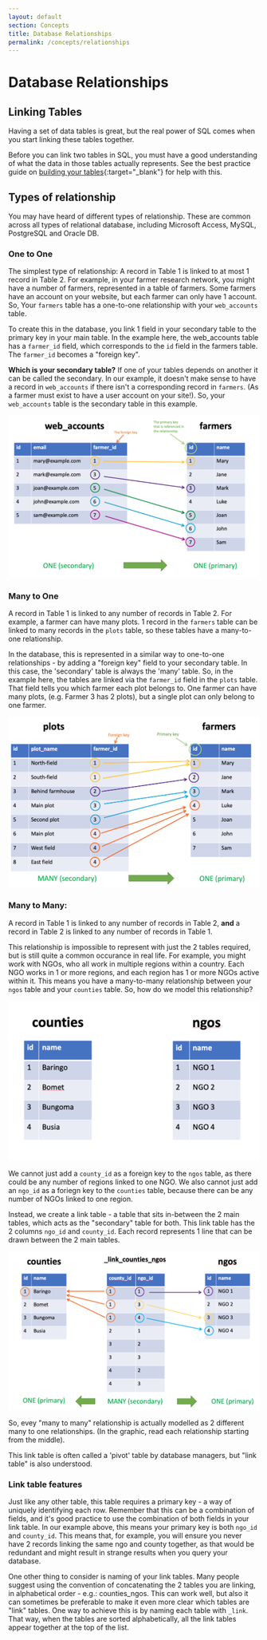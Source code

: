 ```yaml
---
layout: default
section: Concepts
title: Database Relationships
permalink: /concepts/relationships
---
```


# Database Relationships

## Linking Tables

Having a set of data tables is great, but the real power of SQL comes when you start linking these tables together.

Before you can link two tables in SQL, you must have a good understanding of what the data in those tables actually represents. See the best practice guide on [building your tables](/resources/building-tables){:target="\_blank"} for help with this.

## Types of relationship

You may have heard of different types of relationship. These are common across all types of relational database, including Microsoft Access, MySQL, PostgreSQL and Oracle DB.

### One to One

The simplest type of relationship: A record in Table 1 is linked to at most 1 record in Table 2. For example, in your farmer research network, you might have a number of farmers, represented in a table of farmers. Some farmers have an account on your website, but each farmer can only have 1 account. So, Your `farmers` table has a one-to-one relationship with your `web_accounts` table.

To create this in the database, you link 1 field in your secondary table to the primary key in your main table. In the example here, the web_accounts table has a `farmer_id` field, which corresponds to the `id` field in the farmers table. The `farmer_id` becomes a "foreign key".

**Which is your secondary table?**
If one of your tables depends on another it can be called the secondary. In our example, it doesn't make sense to have a record in `web_accounts` if there isn't a corresponding record in `farmers`. (As a farmer must exist to have a user account on your site!). So, your `web_accounts` table is the secondary table in this example.

![image](/assets/images/relationships/1-1.png)

### Many to One

A record in Table 1 is linked to any number of records in Table 2. For example, a farmer can have many plots. 1 record in the `farmers` table can be linked to many records in the `plots` table, so these tables have a many-to-one relationship.

In the database, this is represented in a similar way to one-to-one relationships - by adding a "foreign key" field to your secondary table. In this case, the 'secondary' table is always the 'many' table. So, in the example here, the tables are linked via the `farmer_id` field in the `plots` table. That field tells you which farmer each plot belongs to. One farmer can have many plots, (e.g. Farmer 3 has 2 plots), but a single plot can only belong to one farmer.

![image](/assets/images/relationships/many-1.png)

### Many to Many:

A record in Table 1 is linked to any number of records in Table 2, **and** a record in Table 2 is linked to any number of records in Table 1.

This relationship is impossible to represent with just the 2 tables required, but is still quite a common occurance in real life. For example, you might work with NGOs, who all work in multiple regions within a country. Each NGO works in 1 or more regions, and each region has 1 or more NGOs active within it. This means you have a many-to-many relationship between your `ngos` table and your `counties` table. So, how do we model this relationship?

![image](/assets/images/relationships/many-many-no-link.png)


We cannot just add a `county_id` as a foreign key to the `ngos` table, as there could be any number of regions linked to one NGO. We also cannot just add an `ngo_id` as a foriegn key to the `counties` table, because there can be any number of NGOs linked to one region.

Instead, we create a link table - a table that sits in-between the 2 main tables, which acts as the "secondary" table for both. This link table has the 2 columns `ngo_id` and `county_id`. Each record represents 1 line that can be drawn between the 2 main tables.

![image](/assets/images/relationships/many-many.png)

So, evey "many to many" relationship is actually modelled as 2 different many to one relationships. (In the graphic, read each relationship starting from the middle).

This link table is often called a 'pivot' table by database managers, but "link table" is also understood.

### Link table features

Just like any other table, this table requires a primary key - a way of uniquely identifying each row. Remember that this can be a combination of fields, and it's good practice to use the combination of both fields in your link table. In our example above, this means your primary key is both `ngo_id` and `county_id`. This means that, for example, you will ensure you never have 2 records linking the same ngo and county together, as that would be redundant and might result in strange results when you query your database.

One other thing to consider is naming of your link tables. Many people suggest using the convention of concatenating the 2 tables you are linking, in alphabetical order - e.g.: counties_ngos. This can work well, but also it can sometimes be preferable to make it even more clear which tables are "link" tables. One way to achieve this is by naming each table with `_link`. That way, when the tables are sorted alphabetically, all the link tables appear together at the top of the list.
